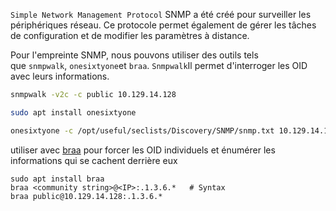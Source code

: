`Simple Network Management Protocol` SNMP a été créé pour surveiller les périphériques réseau. Ce protocole permet également de gérer les tâches de configuration et de modifier les paramètres à distance.

Pour l'empreinte SNMP, nous pouvons utiliser des outils tels que `snmpwalk`, `onesixtyone`et `braa`. `Snmpwalk`Il permet d'interroger les OID avec leurs informations.

```bash
snmpwalk -v2c -c public 10.129.14.128
```

```bash
sudo apt install onesixtyone

onesixtyone -c /opt/useful/seclists/Discovery/SNMP/snmp.txt 10.129.14.128

```

utiliser avec [braa](https://github.com/mteg/braa) pour forcer les OID individuels et énumérer les informations qui se cachent derrière eux

```shell-session
sudo apt install braa
braa <community string>@<IP>:.1.3.6.*   # Syntax
braa public@10.129.14.128:.1.3.6.*
```